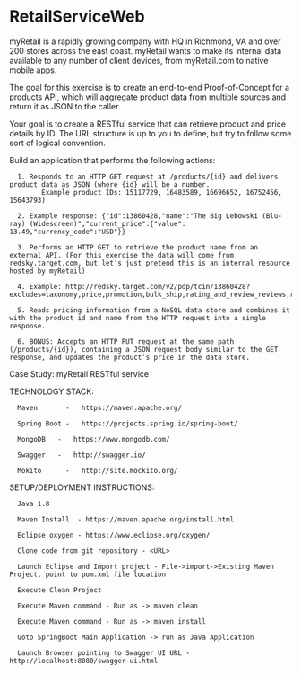 # RetailServiceWeb
myRetail is a rapidly growing company with HQ in Richmond, VA and over 200 stores across the east coast. myRetail wants to make its internal data available to any number of client devices, from myRetail.com to native mobile apps. 

The goal for this exercise is to create an end-to-end Proof-of-Concept for a products API, which will aggregate product data from multiple sources and return it as JSON to the caller. 

Your goal is to create a RESTful service that can retrieve product and price details by ID. The URL structure is up to you to define, but try to follow some sort of logical convention.

Build an application that performs the following actions: 

      1. Responds to an HTTP GET request at /products/{id} and delivers product data as JSON (where {id} will be a number. 
            Example product IDs: 15117729, 16483589, 16696652, 16752456, 15643793) 
            
      2. Example response: {"id":13860428,"name":"The Big Lebowski (Blu-ray) (Widescreen)","current_price":{"value": 13.49,"currency_code":"USD"}}
      
      3. Performs an HTTP GET to retrieve the product name from an external API. (For this exercise the data will come from redsky.target.com, but let’s just pretend this is an internal resource hosted by myRetail) 
      
      4. Example: http://redsky.target.com/v2/pdp/tcin/13860428?excludes=taxonomy,price,promotion,bulk_ship,rating_and_review_reviews,rating_and_review_statistics,question_answer_statistics
      
      5. Reads pricing information from a NoSQL data store and combines it with the product id and name from the HTTP request into a single response. 
      
      6. BONUS: Accepts an HTTP PUT request at the same path (/products/{id}), containing a JSON request body similar to the GET response, and updates the product’s price in the data store. 
      

Case Study: myRetail RESTful service

TECHNOLOGY STACK:

      Maven       -   https://maven.apache.org/

      Spring Boot -   https://projects.spring.io/spring-boot/

      MongoDB 	-   https://www.mongodb.com/

      Swagger 	-   http://swagger.io/

      Mokito      -   http://site.mockito.org/

SETUP/DEPLOYMENT INSTRUCTIONS:

      Java 1.8

      Maven Install  - https://maven.apache.org/install.html

      Eclipse oxygen - https://www.eclipse.org/oxygen/

      Clone code from git repository - <URL>
  
      Launch Eclipse and Import project - File->import->Existing Maven Project, point to pom.xml file location

      Execute Clean Project

      Execute Maven command - Run as -> maven clean

      Execute Maven command - Run as -> maven install

      Goto SpringBoot Main Application -> run as Java Application

      Launch Browser pointing to Swagger UI URL - http://localhost:8080/swagger-ui.html
